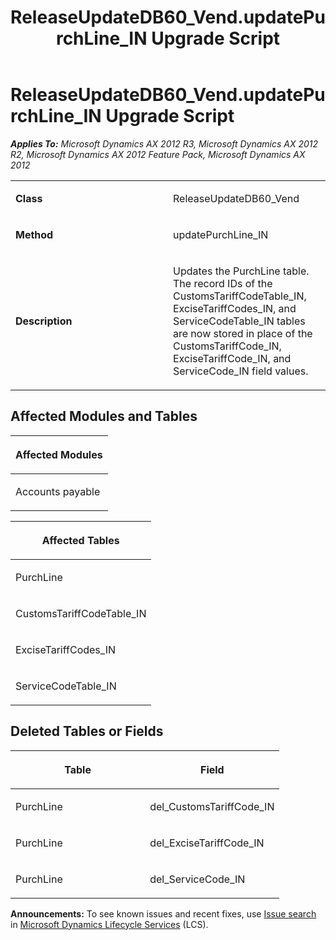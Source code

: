﻿---
title: ReleaseUpdateDB60_Vend.updatePurchLine_IN Upgrade Script
TOCTitle: ReleaseUpdateDB60_Vend.updatePurchLine_IN Upgrade Script
ms:assetid: f8dc6be7-610a-82f3-0bdc-a256b5b5ab6a
ms:mtpsurl: https://msdn.microsoft.com/en-us/library/JJ720046(v=AX.60)
ms:contentKeyID: 49712352
ms.date: 05/18/2015
mtps_version: v=AX.60
---

# ReleaseUpdateDB60\_Vend.updatePurchLine\_IN Upgrade Script 


_**Applies To:** Microsoft Dynamics AX 2012 R3, Microsoft Dynamics AX 2012 R2, Microsoft Dynamics AX 2012 Feature Pack, Microsoft Dynamics AX 2012_

<table>
<colgroup>
<col style="width: 50%" />
<col style="width: 50%" />
</colgroup>
<tbody>
<tr class="odd">
<td><p><strong>Class</strong></p></td>
<td><p>ReleaseUpdateDB60_Vend</p></td>
</tr>
<tr class="even">
<td><p><strong>Method</strong></p></td>
<td><p>updatePurchLine_IN</p></td>
</tr>
<tr class="odd">
<td><p><strong>Description</strong></p></td>
<td><p>Updates the PurchLine table. The record IDs of the CustomsTariffCodeTable_IN, ExciseTariffCodes_IN, and ServiceCodeTable_IN tables are now stored in place of the CustomsTariffCode_IN, ExciseTariffCode_IN, and ServiceCode_IN field values.</p></td>
</tr>
</tbody>
</table>


## Affected Modules and Tables

<table>
<colgroup>
<col style="width: 100%" />
</colgroup>
<thead>
<tr class="header">
<th><p>Affected Modules</p></th>
</tr>
</thead>
<tbody>
<tr class="odd">
<td><p>Accounts payable</p></td>
</tr>
</tbody>
</table>


<table>
<colgroup>
<col style="width: 100%" />
</colgroup>
<thead>
<tr class="header">
<th><p>Affected Tables</p></th>
</tr>
</thead>
<tbody>
<tr class="odd">
<td><p>PurchLine</p></td>
</tr>
<tr class="even">
<td><p>CustomsTariffCodeTable_IN</p></td>
</tr>
<tr class="odd">
<td><p>ExciseTariffCodes_IN</p></td>
</tr>
<tr class="even">
<td><p>ServiceCodeTable_IN</p></td>
</tr>
</tbody>
</table>


## Deleted Tables or Fields

<table>
<colgroup>
<col style="width: 50%" />
<col style="width: 50%" />
</colgroup>
<thead>
<tr class="header">
<th><p>Table</p></th>
<th><p>Field</p></th>
</tr>
</thead>
<tbody>
<tr class="odd">
<td><p>PurchLine</p></td>
<td><p>del_CustomsTariffCode_IN</p></td>
</tr>
<tr class="even">
<td><p>PurchLine</p></td>
<td><p>del_ExciseTariffCode_IN</p></td>
</tr>
<tr class="odd">
<td><p>PurchLine</p></td>
<td><p>del_ServiceCode_IN</p></td>
</tr>
</tbody>
</table>

  
**Announcements:** To see known issues and recent fixes, use [Issue search](http://go.microsoft.com/fwlink/?linkid=389258) in [Microsoft Dynamics Lifecycle Services](http://go.microsoft.com/fwlink/?linkid=306505) (LCS).

